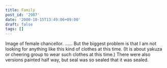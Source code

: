```yaml
---
title: Family
post_id: '2987'
date: '2000-10-15T13:49:06+09:00'
draft: false
tags: []
---
```


Image of female chancellor. ...... But the biggest problem is that I am not looking for anything like this kind of clothes at this time. (It is about yakuza or cheering group to wear such clothes at this time.) There were also versions painted half way, but seal was so sealed that it was sealed.